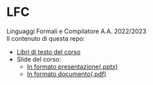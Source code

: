 # LFC
Linguaggi Formali e Compilatore A.A. 2022/2023  
Il contenuto di questa repo:
+ [Libri di testo del corso](https://github.com/ElBlasco69/LFC/tree/main/book)
+ Slide del corso:  
    - [In formato presentazione(.pptx)](https://github.com/ElBlasco69/LFC/tree/main/slides/pptx)
    - [In formato documento(.pdf)](https://github.com/ElBlasco69/LFC/tree/main/slides/pdf)